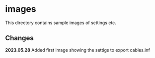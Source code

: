 # images
This directory contains sample images of settings etc.

## Changes
**2023.05.28**
Added first image showing the settigs to export cables.inf
